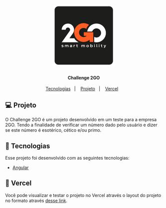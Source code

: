 <h1 align="center">
    <img alt="Logo 2GO" title="#logo2go" src="src/assets/imgs/logo-challenge-2go.png" width="200px" />
</h1>

<h4 align="center">
  Challenge 2GO
</h4>

<p align="center">
  <a href="#-tecnologias">Tecnologias</a>&nbsp;&nbsp;&nbsp;|&nbsp;&nbsp;&nbsp;
  <a href="#-projeto">Projeto</a>&nbsp;&nbsp;&nbsp;|&nbsp;&nbsp;&nbsp;
  <a href="#-vercel">Vercel</a>&nbsp;&nbsp;&nbsp;
</p>

## 💻 Projeto

O Challenge 2GO é um projeto desenvolvido em um teste para a empresa 2GO. Tendo a finalidade de verificar um número dado pelo usuário e dizer se este número é esotérico, cético e/ou primo.

## 🚀 Tecnologias

Esse projeto foi desenvolvido com as seguintes tecnologias:

- [Angular](https://angular.io/)

## 🔖 Vercel

Você pode visualizar e testar o projeto no Vercel através o layout do projeto no formato através [desse link](https://www.figma.com/file/3YHNUfCViLZyoU7bTvCr6x/Be-The-Hero-OmniStack-11?node-id=0%3A1). 

